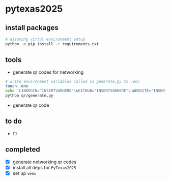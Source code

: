 # pytexas2025

## install packages

```sh
# assuming virtul environment setup
python -m pip install -r requirements.txt
```

## tools

* generate qr codes for networking

```sh
# write environment variables called in generate.py to .env
touch .env
echo 'LINKEDIN="INSERTVARHERE"\nGITHUB="INSERTVARHERE"\nWEBSITE="INSERTVARHERE"\nRESUME="INSERTVARHERE"' > .env
python qr/generate.py
```

* generate qr code

## to do

* [ ]

## completed

* [X] generate networking qr codes
* [X] install all deps for `PyTexas2025`
* [X] set up `venv`
